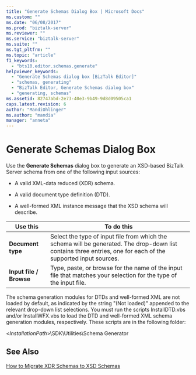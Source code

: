 ```yaml
---
title: "Generate Schemas Dialog Box | Microsoft Docs"
ms.custom: ""
ms.date: "06/08/2017"
ms.prod: "biztalk-server"
ms.reviewer: ""
ms.service: "biztalk-server"
ms.suite: ""
ms.tgt_pltfrm: ""
ms.topic: "article"
f1_keywords: 
  - "bts10.editor.schemas.generate"
helpviewer_keywords: 
  - "Generate Schemas dialog box [BizTalk Editor]"
  - "schemas, generating"
  - "BizTalk Editor, Generate Schemas dialog box"
  - "generating, schemas"
ms.assetid: 82747abd-2e73-40e3-9b49-9d8d09505ca1
caps.latest.revision: 6
author: "MandiOhlinger"
ms.author: "mandia"
manager: "anneta"
---
```

# Generate Schemas Dialog Box
Use the **Generate Schemas** dialog box to generate an XSD-based BizTalk Server schema from one of the following input sources:  
  
-   A valid XML-data reduced (XDR) schema.  
  
-   A valid document type definition (DTD).  
  
-   A well-formed XML instance message that the XSD schema will describe.  
  
|Use this|To do this|  
|--------------|----------------|  
|**Document type**|Select the type of input file from which the schema will be generated. The drop-down list contains three entries, one for each of the supported input sources.|  
|**Input file / Browse**|Type, paste, or browse for the name of the input file that matches your selection for the type of the input file.|  
  
 The schema generation modules for DTDs and well-formed XML are not loaded by default, as indicated by the string "(Not loaded)" appended to the relevant drop-down list selections. You must run the scripts InstallDTD.vbs and/or InstallWFX.vbs to load the DTD and well-formed XML schema generation modules, respectively. These scripts are in the following folder:  
  
 \<*InstallationPath*>\SDK\Utilities\Schema Generator  
  
## See Also  
 [How to Migrate XDR Schemas to XSD Schemas](../core/how-to-migrate-xdr-schemas-to-xsd-schemas.md)